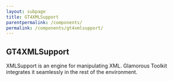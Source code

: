 ```yaml
---
layout: subpage
title: GT4XMLSupport
parentpermalink: /components/
permalink: /components/gt4xmlsupport/
---
```


<section id="exemplifier">
	<div class="container pt-5 pb-5 jumbotron-small">
    <div class="row">
      <div class="col-md-12">
        <h1>GT4XMLSupport</h1>
        <p class="lead">XMLSupport is an engine for manipulating XML. Glamorous Toolkit integrates it seamlessly in the rest of the environment.</p>
<!--         <div class="sample">
          <img src="/assets/pictures/gtr-cpp-parser-simulator.png">
          <div class="picture-caption">
            <p>A Coder opened on the C++ parser definition. On the right, we see a simulator showing the preview of the resulting abstract syntax tree.</p>
          </div>
        </div>
 -->		  </div>			
    </div>
	</div>
</section>